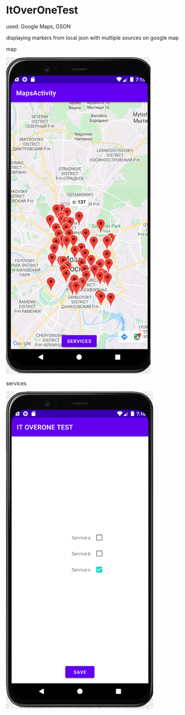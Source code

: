 # ItOverOneTest

used: Google Maps, GSON

displaying markers from local json with multiple sources on google map

map

<img alt="Map" src="/ReadMe images/map.PNG" />

services

<img alt="Serv" src="/ReadMe images/services.PNG" />
